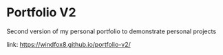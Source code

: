 # Portfolio V2

Second version of my personal portfolio to demonstrate personal projects

link: https://windfox8.github.io/portfolio-v2/
